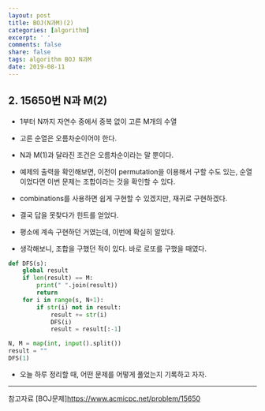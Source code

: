 ```yaml
---
layout: post
title: BOJ(N과M)(2)
categories: [algorithm]
excerpt: ' '
comments: false
share: false
tags: algorithm BOJ N과M
date: 2019-08-11
---
```


## 2. 15650번 N과 M(2)

- 1부터 N까지 자연수 중에서 중복 없이 고른 M개의 수열
- 고른 순열은 오름차순이어야 한다.

- N과 M(1)과 달라진 조건은 오름차순이라는 말 뿐이다.
- 예제의 출력을 확인해보면, 이전이 permutation을 이용해서 구할 수도 있는, 순열이었다면 이번 문제는 조합이라는 것을 확인할 수 있다.
- combinations를 사용하면 쉽게 구현할 수 있겠지만, 재귀로 구현하겠다.

- 결국 답을 못찾다가 힌트를 얻었다.
- 평소에 계속 구현하던 거였는데, 이번에 확실히 알았다.
- 생각해보니, 조합을 구했던 적이 있다. 바로 로또를 구했을 때였다.

```python
def DFS(s):
    global result
    if len(result) == M:
        print(" ".join(result))
        return
    for i in range(s, N+1):
        if str(i) not in result:
            result += str(i)
            DFS(i)
            result = result[:-1]

N, M = map(int, input().split())
result = ""
DFS(1)
```

- 오늘 하루 정리할 때, 어떤 문제를 어떻게 풀었는지 기록하고 자자.

---

참고자료
[BOJ문제]<https://www.acmicpc.net/problem/15650>
